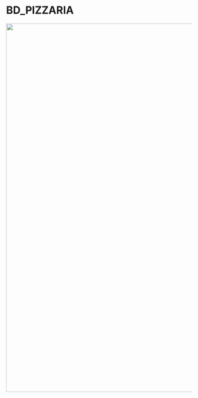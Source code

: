 # BD_PIZZARIA
<div align="center">
<img src="https://github.com/Kayquin/BD_PIZZARIA/assets/104329791/fc0e9829-ffc5-4e00-bb7d-927785ed5367" width="1000px" />
</div>

